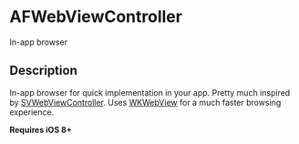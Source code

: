 AFWebViewController
===================

In-app browser

## Description

In-app browser for quick implementation in your app. Pretty much inspired by [SVWebViewController](https://github.com/TransitApp/SVWebViewController). 
Uses [WKWebView](https://developer.apple.com/library/IOs/documentation/WebKit/Reference/WKWebView_Ref/index.html) for a much faster browsing experience. 

**Requires iOS 8+**
